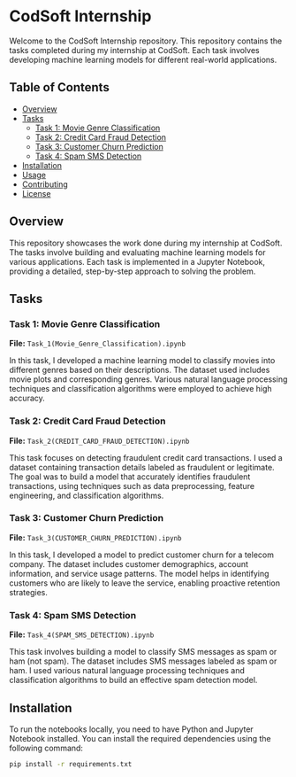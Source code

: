 # CodSoft Internship

Welcome to the CodSoft Internship repository. This repository contains the tasks completed during my internship at CodSoft. Each task involves developing machine learning models for different real-world applications.

## Table of Contents

- [Overview](#overview)
- [Tasks](#tasks)
  - [Task 1: Movie Genre Classification](#task-1-movie-genre-classification)
  - [Task 2: Credit Card Fraud Detection](#task-2-credit-card-fraud-detection)
  - [Task 3: Customer Churn Prediction](#task-3-customer-churn-prediction)
  - [Task 4: Spam SMS Detection](#task-4-spam-sms-detection)
- [Installation](#installation)
- [Usage](#usage)
- [Contributing](#contributing)
- [License](#license)

## Overview

This repository showcases the work done during my internship at CodSoft. The tasks involve building and evaluating machine learning models for various applications. Each task is implemented in a Jupyter Notebook, providing a detailed, step-by-step approach to solving the problem.

## Tasks

### Task 1: Movie Genre Classification

**File:** `Task_1(Movie_Genre_Classification).ipynb`

In this task, I developed a machine learning model to classify movies into different genres based on their descriptions. The dataset used includes movie plots and corresponding genres. Various natural language processing techniques and classification algorithms were employed to achieve high accuracy.

### Task 2: Credit Card Fraud Detection

**File:** `Task_2(CREDIT_CARD_FRAUD_DETECTION).ipynb`

This task focuses on detecting fraudulent credit card transactions. I used a dataset containing transaction details labeled as fraudulent or legitimate. The goal was to build a model that accurately identifies fraudulent transactions, using techniques such as data preprocessing, feature engineering, and classification algorithms.

### Task 3: Customer Churn Prediction

**File:** `Task_3(CUSTOMER_CHURN_PREDICTION).ipynb`

In this task, I developed a model to predict customer churn for a telecom company. The dataset includes customer demographics, account information, and service usage patterns. The model helps in identifying customers who are likely to leave the service, enabling proactive retention strategies.

### Task 4: Spam SMS Detection

**File:** `Task_4(SPAM_SMS_DETECTION).ipynb`

This task involves building a model to classify SMS messages as spam or ham (not spam). The dataset includes SMS messages labeled as spam or ham. I used various natural language processing techniques and classification algorithms to build an effective spam detection model.

## Installation

To run the notebooks locally, you need to have Python and Jupyter Notebook installed. You can install the required dependencies using the following command:

```bash
pip install -r requirements.txt
